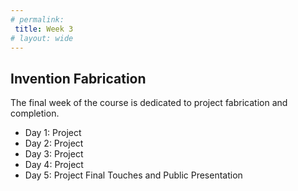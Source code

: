 ```yaml
---
# permalink: 
 title: Week 3
# layout: wide
---
```

## Invention Fabrication

The final week of the course is dedicated to project fabrication and completion.

- Day 1: Project 
- Day 2: Project
- Day 3: Project
- Day 4: Project
- Day 5: Project Final Touches and Public Presentation